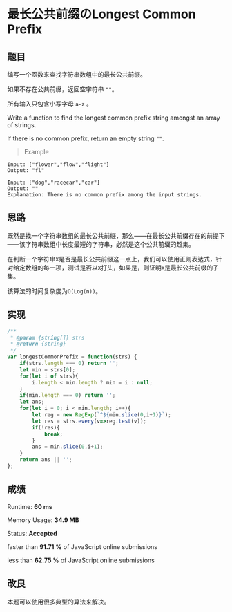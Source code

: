 # 最长公共前缀のLongest Common Prefix

## 题目

编写一个函数来查找字符串数组中的最长公共前缀。

如果不存在公共前缀，返回空字符串 `""`。

所有输入只包含小写字母 `a-z` 。

Write a function to find the longest common prefix string amongst an array of strings.

If there is no common prefix, return an empty string `""`.

> Example

```
Input: ["flower","flow","flight"]
Output: "fl"
```

```
Input: ["dog","racecar","car"]
Output: ""
Explanation: There is no common prefix among the input strings.
```

## 思路

既然是找一个字符串数组的最长公共前缀，那么——在最长公共前缀存在的前提下——该字符串数组中长度最短的字符串，必然是这个公共前缀的超集。

在判断一个字符串`X`是否是最长公共前缀这一点上，我们可以使用正则表达式，针对给定数组的每一项，测试是否以`X`打头，如果是，则证明`X`是最长公共前缀的子集。

该算法的时间复杂度为`O(Log(n))`。

## 实现

```javascript
/**
 * @param {string[]} strs
 * @return {string}
 */
var longestCommonPrefix = function(strs) {
    if(strs.length === 0) return '';
    let min = strs[0];
    for(let i of strs){
        i.length < min.length ? min = i : null;
    }
    if(min.length === 0) return '';
    let ans;
    for(let i = 0; i < min.length; i++){
        let reg = new RegExp(`^${min.slice(0,i+1)}`);
        let res = strs.every(v=>reg.test(v));
        if(!res){
            break;
        }
        ans = min.slice(0,i+1);
    }
    return ans || '';
};
```

## 成绩

Runtime:  **60 ms**

Memory Usage: **34.9 MB**

Status:  **Accepted**

faster than **91.71 %** of JavaScript online submissions

less than **62.75 %** of JavaScript online submissions

## 改良

本题可以使用很多典型的算法来解决。